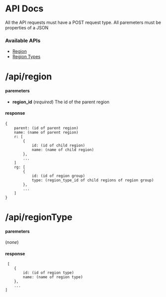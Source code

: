 # API Docs

All the API requests must have a POST request type. 
All paremeters must be properties of a JSON

### Available APIs
* [Region](#apiregion)
* [Region Types](#apiregionType)

# /api/region
#### paremeters
* **region_id** (*required*) The id of the parent region
#### response
```
{
	parent: (id of parent region)
	name: (name of parent region)
	r: [
		{
			id: (id of child region)
			name: (name of child region)
		},
		...
	]
	rg: [
		{
			id: (id of region group)
			type: (region_type_id of child regions of region group)
		},
		...
	]
}
```
# /api/regionType
#### paremeters
(*none*)
#### response
```
 [
	{
		id: (id of region type)
		name: (name of region type)
	},
	...
]
```